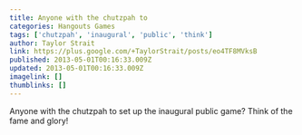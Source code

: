 ```yaml
---
title: Anyone with the chutzpah to
categories: Hangouts Games
tags: ['chutzpah', 'inaugural', 'public', 'think']
author: Taylor Strait
link: https://plus.google.com/+TaylorStrait/posts/eo4TF8MVksB
published: 2013-05-01T00:16:33.009Z
updated: 2013-05-01T00:16:33.009Z
imagelink: []
thumblinks: []
---
```


Anyone with the chutzpah to set up the inaugural public game? Think of the fame and glory!